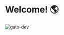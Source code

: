 # Welcome! 🌎

 ![gato-dev](https://github.com/user-attachments/assets/60099ceb-5596-44e3-85c7-eac638eb7517)


 
  
 



<!--
**lluisalinhares/lluisalinhares** is a ✨ _special_ ✨ repository because its `README.md` (this file) appears on your GitHub profile.

Here are some ideas to get you started:

- 🔭 I’m currently working on ...
- 🌱 I’m currently learning ...
- 👯 I’m looking to collaborate on ...
- 🤔 I’m looking for help with ...
- 💬 Ask me about ...
- 📫 How to reach me: ...
- 😄 Pronouns: ...
- ⚡ Fun fact: ...
-->
